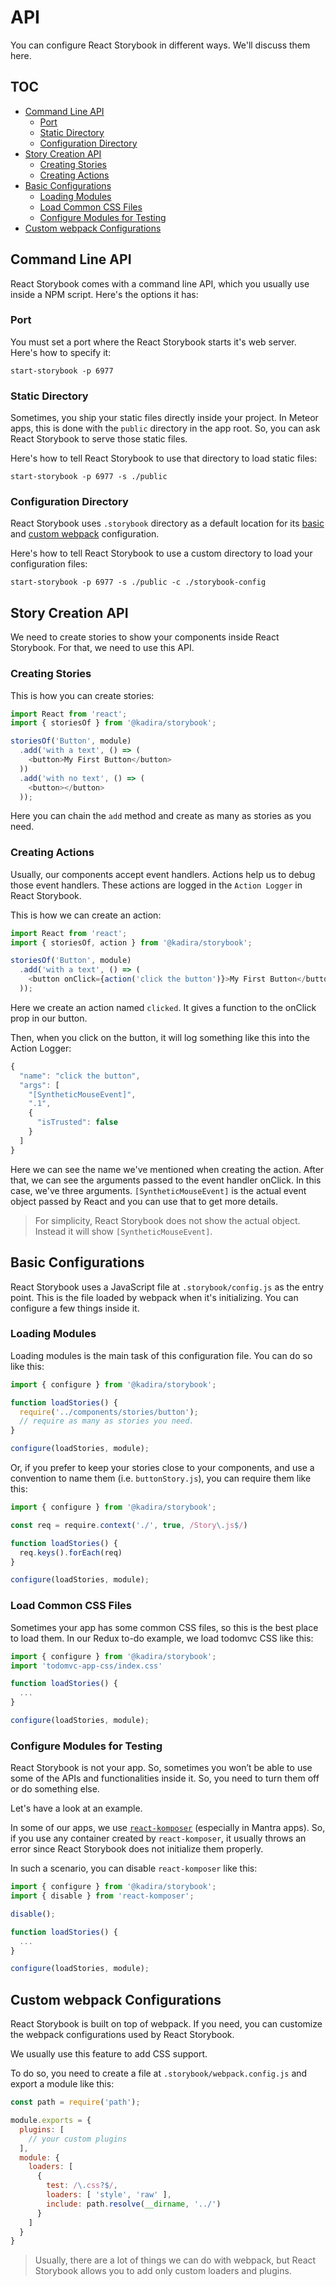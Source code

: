 # API

You can configure React Storybook in different ways. We'll discuss them here.

## TOC

* [Command Line API](#command-line-api)
  * [Port](#port)
  * [Static Directory](#static-directory)
  * [Configuration Directory](#configuration-directory)
* [Story Creation API](#story-creation-api)
  * [Creating Stories](#creating-stories)
  * [Creating Actions](#creating-actions)
* [Basic Configurations](#basic-configurations)
  * [Loading Modules](#loading-modules)
  * [Load Common CSS Files](#load-common-css-files)
  * [Configure Modules for Testing](#configure-modules-for-testing)
* [Custom webpack Configurations](#custom-webpack-configurations)

## Command Line API

React Storybook comes with a command line API, which you usually use inside a NPM script. Here's the options it has:

### Port

You must set a port where the React Storybook starts it's web server. Here's how to specify it:

```
start-storybook -p 6977
```

### Static Directory

Sometimes, you ship your static files directly inside your project. In Meteor apps, this is done with the `public` directory in the app root. So, you can ask React Storybook to serve those static files.

Here's how to tell React Storybook to use that directory to load static files:

```
start-storybook -p 6977 -s ./public
```

### Configuration Directory

React Storybook uses `.storybook` directory as a default location for its [basic](#basic-configurations) and [custom webpack](#custom-webpack-configurations) configuration.

Here's how to tell React Storybook to use a custom directory to load your configuration files:

```
start-storybook -p 6977 -s ./public -c ./storybook-config
```

## Story Creation API

We need to create stories to show your components inside React Storybook. For that, we need to use this API.

### Creating Stories

This is how you can create stories:

```js
import React from 'react';
import { storiesOf } from '@kadira/storybook';

storiesOf('Button', module)
  .add('with a text', () => (
    <button>My First Button</button>
  ))
  .add('with no text', () => (
    <button></button>
  ));
```

Here you can chain the `add` method and create as many as stories as you need.

### Creating Actions

Usually, our components accept event handlers. Actions help us to debug those event handlers. These actions are logged in the `Action Logger` in React Storybook.

This is how we can create an action:

```js
import React from 'react';
import { storiesOf, action } from '@kadira/storybook';

storiesOf('Button', module)
  .add('with a text', () => (
    <button onClick={action('click the button')}>My First Button</button>
  ));
```

Here we create an action named `clicked`. It gives a function to the onClick prop in our button.

Then, when you click on the button, it will log something like this into the Action Logger:

```js
{
  "name": "click the button",
  "args": [
    "[SyntheticMouseEvent]",
    ".1",
    {
      "isTrusted": false
    }
  ]
}
```

Here we can see the name we've mentioned when creating the action. After that, we can see the arguments passed to the event handler onClick. In this case, we've three arguments. `[SyntheticMouseEvent]` is the actual event object passed by React and you can use that to get more details.

> For simplicity, React Storybook does not show the actual object. Instead it will show `[SyntheticMouseEvent]`.

## Basic Configurations

React Storybook uses a JavaScript file at `.storybook/config.js` as the entry point. This is the file loaded by webpack when it's initializing. You can configure a few things inside it.

### Loading Modules

Loading modules is the main task of this configuration file. You can do so like this:

```js
import { configure } from '@kadira/storybook';

function loadStories() {
  require('../components/stories/button');
  // require as many as stories you need.
}

configure(loadStories, module);
```

Or, if you prefer to keep your stories close to your components, and use a convention to name them (i.e. `buttonStory.js`), you can require them like this:

```js
import { configure } from '@kadira/storybook';

const req = require.context('./', true, /Story\.js$/)

function loadStories() {
  req.keys().forEach(req)
}

configure(loadStories, module);
```

### Load Common CSS Files

Sometimes your app has some common CSS files, so this is the best place to load them. In our Redux to-do example, we load todomvc CSS like this:

```js
import { configure } from '@kadira/storybook';
import 'todomvc-app-css/index.css'

function loadStories() {
  ...
}

configure(loadStories, module);
```

### Configure Modules for Testing

React Storybook is not your app. So, sometimes you won’t be able to use some of the APIs and functionalities inside it. So, you need to turn them off or do something else.

Let's have a look at an example.

In some of our apps, we use [`react-komposer`](https://github.com/kadirahq/react-komposer) (especially in Mantra apps). So, if you use any container created by `react-komposer`, it usually throws an error since React Storybook does not initialize them properly.

In such a scenario, you can disable `react-komposer` like this:

```js
import { configure } from '@kadira/storybook';
import { disable } from 'react-komposer';

disable();

function loadStories() {
  ...
}

configure(loadStories, module);
```

## Custom webpack Configurations

React Storybook is built on top of webpack. If you need, you can customize the webpack configurations used by React Storybook.

We usually use this feature to add CSS support.

To do so, you need to create a file at `.storybook/webpack.config.js` and export a module like this:

```js
const path = require('path');

module.exports = {
  plugins: [
    // your custom plugins
  ],
  module: {
    loaders: [
      {
        test: /\.css?$/,
        loaders: [ 'style', 'raw' ],
        include: path.resolve(__dirname, '../')
      }
    ]
  }
}
```

> Usually, there are a lot of things we can do with webpack, but React Storybook allows you to add only custom loaders and plugins.
